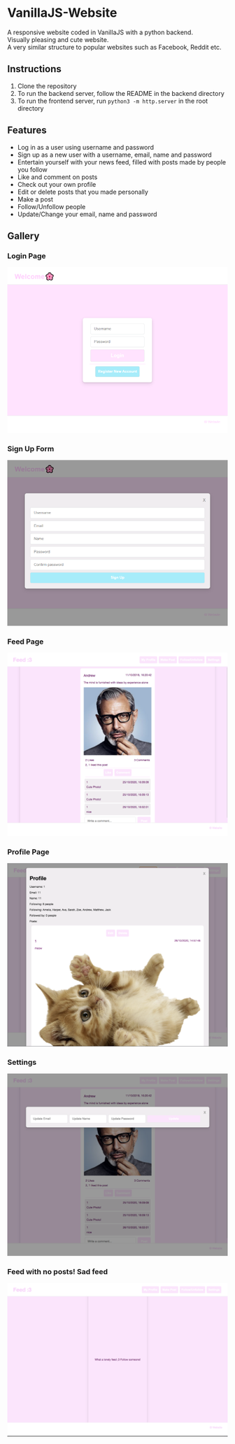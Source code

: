 # VanillaJS-Website
A responsive website coded in VanillaJS with a python backend.  
Visually pleasing and cute website.  
A very similar structure to popular websites such as Facebook, Reddit etc.  

## Instructions
1. Clone the repository
2. To run the backend server, follow the README in the backend directory
3. To run the frontend server, run `python3 -m http.server` in the root directory

## Features
- Log in as a user using username and password
- Sign up as a new user with a username, email, name and password
- Entertain yourself with your news feed, filled with posts made by people you follow
- Like and comment on posts
- Check out your own profile
- Edit or delete posts that you made personally
- Make a post
- Follow/Unfollow people 
- Update/Change your email, name and password 

## Gallery
### Login Page
![Login Page](screenshots/login.PNG)

### Sign Up Form
![Sign Up Form](screenshots/signup.PNG)

### Feed Page
![Feed](screenshots/feed.png)

### Profile Page
![Profile Page](screenshots/profile.png)

### Settings
![Settings](screenshots/settings.png)

### Feed with no posts! Sad feed
![Lonely Feed](screenshots/lonelyfeed.png)
